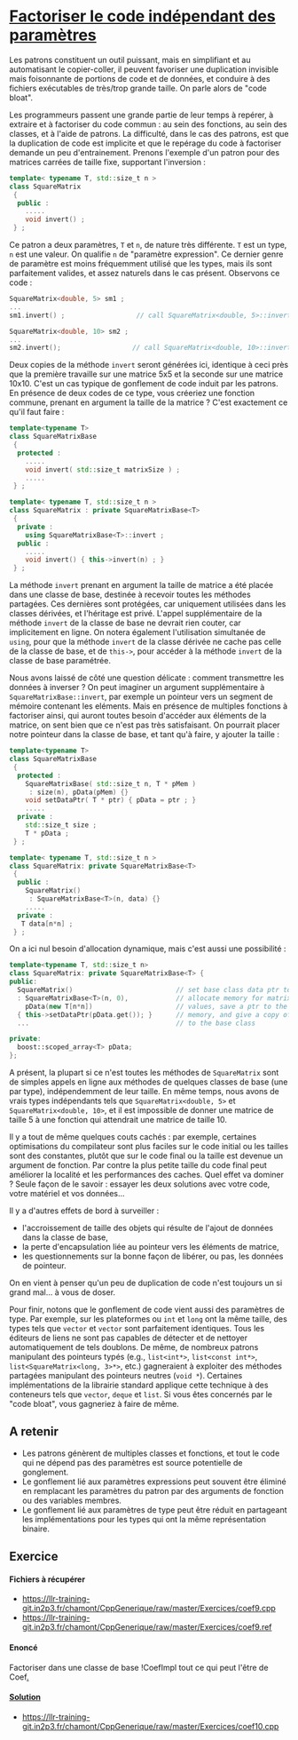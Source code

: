 # [Factoriser le code indépendant des paramètres](TheorieGenerique.md)

Les patrons constituent un outil puissant, mais en simplifiant et au automatisant le copier-coller, il peuvent favoriser une duplication invisible mais foisonnante de portions de code et de données, et conduire à des fichiers exécutables de très/trop grande taille. On parle alors de "code bloat".

Les programmeurs passent une grande partie de leur temps à repérer, à extraire et à factoriser du code commun : au sein des fonctions, au sein des classes, et à l'aide de patrons. La difficulté, dans le cas des patrons, est que la duplication de code est implicite et que le repérage du code à factoriser demande un peu d'entrainement. Prenons l'exemple d'un patron pour des matrices carrées de taille fixe, supportant l'inversion :

``` cpp
template< typename T, std::size_t n >
class SquareMatrix
 {
  public :
    .....
    void invert() ;
 } ;
```

Ce patron a deux paramètres, `T` et `n`, de nature très différente. `T` est un type, `n` est une valeur. On qualifie `n` de "paramètre expression". Ce dernier genre de paramètre est moins fréquemment utilisé que les types, mais ils sont parfaitement valides, et assez naturels dans le cas présent. Observons ce code :

``` cpp
SquareMatrix<double, 5> sm1 ;
...
sm1.invert() ;                  // call SquareMatrix<double, 5>::invert

SquareMatrix<double, 10> sm2 ;
...
sm2.invert();                  // call SquareMatrix<double, 10>::invert
```

Deux copies de la méthode `invert` seront générées ici, identique à ceci près que la première travaille sur une matrice 5x5 et la seconde sur une matrice 10x10. C'est un cas typique de gonflement de code induit par les patrons. En présence de deux codes de ce type, vous créeriez une fonction commune, prenant en argument la taille de la matrice ? C'est exactement ce qu'il faut faire :

``` cpp
template<typename T>
class SquareMatrixBase
 {
  protected :
    .....
    void invert( std::size_t matrixSize ) ;
    .....
 } ;

template< typename T, std::size_t n >
class SquareMatrix : private SquareMatrixBase<T>
 {
  private :
    using SquareMatrixBase<T>::invert ;
  public :
    .....
    void invert() { this->invert(n) ; } 
 } ;
```

La méthode `invert` prenant en argument la taille de matrice a été placée dans une classe de base, destinée à recevoir toutes les méthodes partagées. Ces dernières sont protégées, car uniquement utilisées dans les classes dérivées, et l'héritage est privé. L'appel supplémentaire de la méthode `invert` de la classe de base ne devrait rien couter, car implicitement en ligne. On notera également l'utilisation simultanée de `using`, pour que la méthode `invert` de la classe dérivée ne cache pas celle de la classe de base, et de `this->`, pour accéder à la méthode `invert` de la classe de base paramétrée.

Nous avons laissé de côté une question délicate : comment transmettre les données à inverser ? On peut imaginer un argument supplémentaire à `SquareMatrixBase`<T>`::invert`, par exemple un pointeur vers un segment de mémoire contenant les eléments. Mais en présence de multiples fonctions à factoriser ainsi, qui auront toutes besoin d'accéder aux éléments de la matrice, on sent bien que ce n'est pas très satisfaisant. On pourrait placer notre pointeur dans la classe de base, et tant qu'à faire, y ajouter la taille :

``` cpp
template<typename T>
class SquareMatrixBase
 {
  protected :
    SquareMatrixBase( std::size_t n, T * pMem )
     : size(n), pData(pMem) {}
    void setDataPtr( T * ptr) { pData = ptr ; }
    .....
  private :
    std::size_t size ;
    T * pData ;
 } ;

template< typename T, std::size_t n >
class SquareMatrix: private SquareMatrixBase<T>
 {
  public :
    SquareMatrix()
     : SquareMatrixBase<T>(n, data) {}
    .....
  private :
   T data[n*n] ;
 } ;
```

On a ici nul besoin d'allocation dynamique, mais c'est aussi une possibilité :

``` cpp
template<typename T, std::size_t n>
class SquareMatrix: private SquareMatrixBase<T> {
public:
  SquareMatrix()                          // set base class data ptr to null,
  : SquareMatrixBase<T>(n, 0),            // allocate memory for matrix
    pData(new T[n*n])                     // values, save a ptr to the
  { this->setDataPtr(pData.get()); }      // memory, and give a copy of it
  ...                                     // to the base class

private:
  boost::scoped_array<T> pData;
};                             
```

A présent, la plupart si ce n'est toutes les méthodes de `SquareMatrix` sont de simples appels en ligne aux méthodes de quelques classes de base (une par type), indépendemment de leur taille. En même temps, nous avons de vrais types indépendants tels que `SquareMatrix<double, 5>` et `SquareMatrix<double, 10>`, et il est impossible de donner une matrice de taille 5 à une fonction qui attendrait une matrice de taille 10.

Il y a tout de même quelques couts cachés : par exemple, certaines optimisations du compilateur sont plus faciles sur le code initial ou les tailles sont des constantes, plutôt que sur le code final ou la taille est devenue un argument de fonction. Par contre la plus petite taille du code final peut améliorer la localité et les performances des caches. Quel effet va dominer ? Seule façon de le savoir : essayer les deux solutions avec votre code, votre matériel et vos données...

Il y a d'autres effets de bord à surveiller :

  - l'accroissement de taille des objets qui résulte de l'ajout de données dans la classe de base,
  - la perte d'encapsulation liée au pointeur vers les éléments de matrice,
  - les questionnements sur la bonne façon de libérer, ou pas, les données de pointeur.

On en vient à penser qu'un peu de duplication de code n'est toujours un si grand mal... à vous de doser.

Pour finir, notons que le gonflement de code vient aussi des paramètres de type. Par exemple, sur les plateformes ou `int` et `long` ont la même taille, des types tels que `vector`<int> et `vector`<long> sont parfaitement identiques. Tous les éditeurs de liens ne sont pas capables de détecter et de nettoyer automatiquement de tels doublons. De même, de nombreux patrons manipulant des pointeurs typés (e.g., `list<int*>`, `list<const int*>`, `list<SquareMatrix<long, 3>*>`, etc.) gagneraient à exploiter des méthodes partagées manipulant des pointeurs neutres (`void *`). Certaines implémentations de la librairie standard applique cette technique à des conteneurs tels que `vector`, `deque` et `list`. Si vous êtes concernés par le "code bloat", vous gagneriez à faire de même.

## A retenir

  - Les patrons génèrent de multiples classes et fonctions, et tout le code qui ne dépend pas des paramètres est source potentielle de gonglement.
  - Le gonflement lié aux paramètres expressions peut souvent être éliminé en remplacant les paramètres du patron par des arguments de fonction ou des variables membres.
  - Le gonflement lié aux paramètres de type peut être réduit en partageant les implémentations pour les types qui ont la même représentation binaire.

## Exercice

#### Fichiers à récupérer

  - <https://llr-training-git.in2p3.fr/chamont/CppGenerique/raw/master/Exercices/coef9.cpp>
  - <https://llr-training-git.in2p3.fr/chamont/CppGenerique/raw/master/Exercices/coef9.ref>

#### Enoncé

Factoriser dans une classe de base \!CoefImpl tout ce qui peut l'être de Coef<U>.

#### Solution

  - <https://llr-training-git.in2p3.fr/chamont/CppGenerique/raw/master/Exercices/coef10.cpp>
